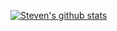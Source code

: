 [![Steven's github stats](https://github-readme-stats.vercel.app/api?username=stevenweaver)](https://github.com/anuraghazra/github-readme-stats)

